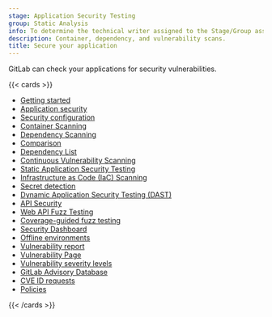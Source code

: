 ```yaml
---
stage: Application Security Testing
group: Static Analysis
info: To determine the technical writer assigned to the Stage/Group associated with this page, see https://handbook.gitlab.com/handbook/product/ux/technical-writing/#assignments
description: Container, dependency, and vulnerability scans.
title: Secure your application
---
```


GitLab can check your applications for security vulnerabilities.

{{< cards >}}

- [Getting started](get-started-security.md)
- [Application security](_index.md)
- [Security configuration](configuration/_index.md)
- [Container Scanning](container_scanning/_index.md)
- [Dependency Scanning](dependency_scanning/_index.md)
- [Comparison](comparison_dependency_and_container_scanning.md)
- [Dependency List](dependency_list/_index.md)
- [Continuous Vulnerability Scanning](continuous_vulnerability_scanning/_index.md)
- [Static Application Security Testing](sast/_index.md)
- [Infrastructure as Code (IaC) Scanning](iac_scanning/_index.md)
- [Secret detection](secret_detection/_index.md)
- [Dynamic Application Security Testing (DAST)](dast/_index.md)
- [API Security](api_security/_index.md)
- [Web API Fuzz Testing](api_fuzzing/_index.md)
- [Coverage-guided fuzz testing](coverage_fuzzing/_index.md)
- [Security Dashboard](security_dashboard/_index.md)
- [Offline environments](offline_deployments/_index.md)
- [Vulnerability report](vulnerability_report/_index.md)
- [Vulnerability Page](vulnerabilities/_index.md)
- [Vulnerability severity levels](vulnerabilities/severities.md)
- [GitLab Advisory Database](gitlab_advisory_database/_index.md)
- [CVE ID requests](cve_id_request.md)
- [Policies](policies/_index.md)

{{< /cards >}}
